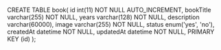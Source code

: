 CREATE TABLE book( id int(11) NOT NULL AUTO_INCREMENT, bookTitle varchar(255) NOT NULL, years varchar(128) NOT NULL, description varchar(60000), image varchar(255) NOT NULL, status enum('yes', 'no'), createdAt datetime NOT NULL, updatedAt datetime NOT NULL, PRIMARY KEY (id) );